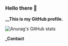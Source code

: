 ### Hello there 👋


**__This is my GitHub profile.**

![Anurag's GitHub stats](https://github-readme-stats.vercel.app/api?username=anuraghazra&theme=dark&show_icons=true)

**_Contact**
